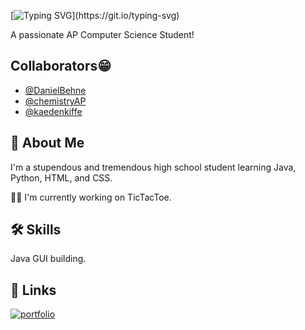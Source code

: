 
[![Typing SVG](https://readme-typing-svg.demolab.com/?lines=Hi+I'm+Daniel!;I+have+been+programming+for+2ish+years.;I+love+my+dog+😁;Mr.+Jaffe+is+a+great+teacher!)](https://git.io/typing-svg)




A passionate AP Computer Science Student!

## Collaborators😁

- [@DanielBehne](https://github.com/DanielBehne)
- [@chemistryAP](https://github.com/chemistryAP)
- [@kaedenkiffe](https://github.com/kaedenkiffe)



## 🚀 About Me
I'm a stupendous and tremendous high school student learning Java, Python, HTML, and CSS.


👩‍💻 I'm currently working on TicTacToe.



## 🛠 Skills
Java GUI building.


## 🔗 Links
[![portfolio](https://img.shields.io/badge/my_portfolio-000?style=for-the-badge&logo=ko-fi&logoColor=white)](https://github.com/DanielBehne?tab=repositories)



